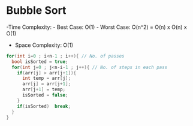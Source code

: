 # Bubble Sort

-Time Complexity:
    - Best Case: O(1)
    - Worst Case: O(n^2) = O(n) x O(n) x O(1)

- Space Complexity: O(1)

```c++
for(int i=0 ; i<n-1 ; i++){ // No. of passes
  bool isSorted = true;
  for(int j=0 ; j<n-i-1 ; j++){ // No. of steps in each pass
    if(arr[j] > arr[j+1]){
      int temp = arr[j];
      arr[j] = arr[j+1];
      arr[j+1] = temp;
      isSorted = false;
    }
    if(isSorted)  break;
  }
}
```